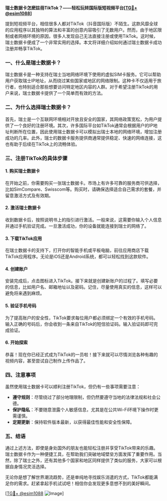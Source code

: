 **瑞士数据卡怎麽註冊TikTok？——轻松玩转国际版短视频平台[[TG💪+ @esim1088](https://t.me/s/esim1088)]**

提到短视频平台，相信很多人都对TikTok（抖音国际版）不陌生。这款风靡全球的应用程序以其独特的算法和丰富的创意内容吸引了无数用户。然而，由于地区限制或者网络环境的原因，很多人发现自己无法直接注册或使用TikTok。这时候，瑞士数据卡便成了一个非常实用的选择。本文将详细介绍如何通过瑞士数据卡成功注册并畅享TikTok。

### 一、什么是瑞士数据卡？

瑞士数据卡是一种支持在瑞士当地网络环境下使用的虚拟SIM卡服务。它可以帮助用户获取瑞士IP地址，从而绕过某些国家或地区的网络限制。这种卡不仅适用于旅行者，也特别适合那些想要访问特定地区内容的人群。对于希望注册TikTok的用户来说，瑞士数据卡提供了一个简单而有效的方法。

### 二、为什么选择瑞士数据卡？

首先，瑞士是一个互联网环境相对开放且安全的国家，其网络政策宽松，为用户提供了一个良好的注册环境。其次，许多国际平台如TikTok通常会根据用户的IP地址判断所在位置，因此使用瑞士数据卡可以模拟出瑞士本地的网络环境，增加注册成功的几率。此外，瑞士的数据卡服务提供商通常提供稳定、快速的网络连接，这也有助于后续在TikTok上的流畅体验。

### 三、注册TikTok的具体步骤

#### 1. 购买瑞士数据卡

在开始之前，你需要购买一张瑞士数据卡。市场上有许多可靠的服务商可供选择，比如SimCompare、Swisscom等。购买时，请确保选择适合自己需求的套餐，并留意激活方式及有效期。

#### 2. 激活瑞士数据卡

收到数据卡后，按照说明书上的指引进行激活。一般来说，这需要你输入个人信息并通过手机验证完成。一旦激活成功，你的设备就能连接到瑞士的网络了。

#### 3. 下载TikTok应用

在瑞士数据卡的支持下，打开你的智能手机或平板电脑，前往应用商店下载TikTok应用程序。无论是iOS还是Android系统，都可以轻松找到这款软件。

#### 4. 创建账户

安装完成后，点击图标进入TikTok。接下来就是创建新账户的过程了。填写必要的信息，比如用户名、邮箱地址以及密码。记住，尽量使用真实的信息，这样可以避免将来遇到麻烦。

#### 5. 验证手机号码

为了提高账户的安全性，TikTok要求每位用户都必须绑定一个有效的手机号码。输入正确的号码后，你会收到一条来自TikTok的短信验证码。输入验证码即可完成验证。

#### 6. 开始探索

恭喜！现在你已经正式成为TikTok的一员啦！接下来就可以尽情浏览各种有趣的视频内容，甚至尝试自己制作上传作品了。

### 四、注意事项

虽然使用瑞士数据卡可以顺利注册TikTok，但仍有一些事项需要注意：

- **遵守规则**：尽管绕过了部分地理限制，但仍然要遵守当地的法律法规和社会公德。
- **保护隐私**：不要随意泄露个人敏感信息，尤其是在公共Wi-Fi环境下操作时更需谨慎。
- **定期更新**：保持软件版本最新，以获得最佳性能和安全性保障。

### 五、结语

通过上述方法，即使是身处国外的朋友也能轻松注册并享受TikTok带来的乐趣。瑞士数据卡作为一种便捷工具，在帮助我们突破地域壁垒方面发挥了重要作用。当然，除了瑞士之外，还有其他多个国家和地区同样提供了类似的服务，大家可以根据自身情况灵活选择。

无论你是想了解世界潮流趋势，还是单纯地寻找娱乐消遣的方式，TikTok都能满足你的需求。赶紧拿起手机试试吧！相信你会发现更多意想不到的美好瞬间。

[[TG💪+ @esim1088](https://t.me/s/esim1088) ![Image](https://i.postimg.cc/4NQfJmqS/Snipaste-2025-05-13-00-14-12.png)]